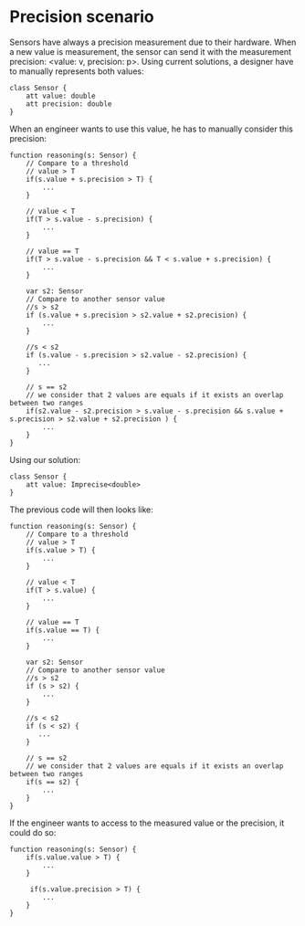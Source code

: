 # Precision scenario

Sensors have always a precision measurement due to their hardware.
When a new value is measurement, the sensor can send it with the measurement precision: <value: v, precision: p>.
Using current solutions, a designer have to manually represents both values:

```
class Sensor {
    att value: double
    att precision: double
}
```

When an engineer wants to use this value, he has to manually consider this precision:

```
function reasoning(s: Sensor) {
    // Compare to a threshold
    // value > T
    if(s.value + s.precision > T) {
        ...
    }

    // value < T
    if(T > s.value - s.precision) {
        ...
    }

    // value == T
    if(T > s.value - s.precision && T < s.value + s.precision) {
        ...
    }

    var s2: Sensor
    // Compare to another sensor value
    //s > s2
    if (s.value + s.precision > s2.value + s2.precision) {
        ...
    }

    //s < s2
    if (s.value - s.precision > s2.value - s2.precision) {
       ... 
    }

    // s == s2
    // we consider that 2 values are equals if it exists an overlap between two ranges
    if(s2.value - s2.precision > s.value - s.precision && s.value + s.precision > s2.value + s2.precision ) {
        ...
    }
}
```

Using our solution:
```
class Sensor {
    att value: Imprecise<double>
}
```

The previous code will then looks like:
```
function reasoning(s: Sensor) {
    // Compare to a threshold
    // value > T
    if(s.value > T) {
        ...
    }

    // value < T
    if(T > s.value) {
        ...
    }

    // value == T
    if(s.value == T) {
        ...
    }

    var s2: Sensor
    // Compare to another sensor value
    //s > s2
    if (s > s2) {
        ...
    }

    //s < s2
    if (s < s2) {
       ... 
    }

    // s == s2
    // we consider that 2 values are equals if it exists an overlap between two ranges
    if(s == s2) {
        ...
    }
}
```

If the engineer wants to access to the measured value or the precision, it could do so:

```
function reasoning(s: Sensor) {
    if(s.value.value > T) {
        ...
    }

     if(s.value.precision > T) {
        ...
    }
}
```

